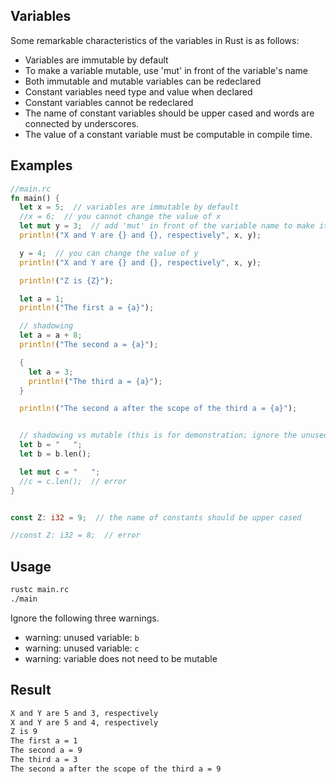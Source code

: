 ## Variables
Some remarkable characteristics of the variables in Rust is as follows:
- Variables are immutable by default
- To make a variable mutable, use 'mut' in front of the variable's name
- Both immutable and mutable variables can be redeclared
- Constant variables need type and value when declared
- Constant variables cannot be redeclared
- The name of constant variables should be upper cased and words are connected by underscores.
- The value of a constant variable must be computable in compile time.

## Examples

```rust
//main.rc
fn main() {
  let x = 5;  // variables are immutable by default
  //x = 6;  // you cannot change the value of x
  let mut y = 3;  // add 'mut' in front of the variable name to make it mutable
  println!("X and Y are {} and {}, respectively", x, y);

  y = 4;  // you can change the value of y
  println!("X and Y are {} and {}, respectively", x, y);

  println!("Z is {Z}");

  let a = 1;
  println!("The first a = {a}");

  // shadowing
  let a = a + 8;
  println!("The second a = {a}");

  {
    let a = 3;
    println!("The third a = {a}");
  }

  println!("The second a after the scope of the third a = {a}");


  // shadowing vs mutable (this is for demonstration; ignore the unused variable warning)
  let b = "   ";
  let b = b.len();

  let mut c = "   ";
  //c = c.len();  // error
}


const Z: i32 = 9;  // the name of constants should be upper cased

//const Z: i32 = 8;  // error
```

## Usage
```bash
rustc main.rc
./main

```
Ignore the following three warnings.
- warning: unused variable: `b`
- warning: unused variable: `c`
- warning: variable does not need to be mutable

## Result
```bash
X and Y are 5 and 3, respectively
X and Y are 5 and 4, respectively
Z is 9
The first a = 1
The second a = 9
The third a = 3
The second a after the scope of the third a = 9
```
